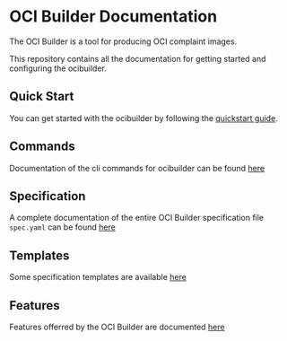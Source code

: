 # OCI Builder Documentation

The OCI Builder is a tool for producing OCI complaint images.

This repository contains all the documentation for getting started and configuring the ocibuilder.

## Quick Start

You can get started with the ocibuilder by following the [quickstart guide](./QUICKSTART.md).

## Commands

Documentation of the cli commands for ocibuilder can be found [here](./commands)


## Specification

A complete documentation of the entire OCI Builder specification file `spec.yaml` can be found [here](./spec/specification.md)

## Templates

Some specification templates are available [here](./templates)

## Features

Features offerred by the OCI Builder are documented [here](./features)
